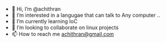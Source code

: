 - 👋 Hi, I’m @achithran
- 👀 I’m interested in a langugae that can talk to Any computer ..
- 🌱 I’m currently learning IoC
- 💞️ I’m looking to collaborate on linux projects
- 📫 How to reach me achithran@gmail.com

<!---
achithran/achithran is a ✨ special ✨ repository because its `README.md` (this file) appears on your GitHub profile.
You can click the Preview link to take a look at your changes.
--->

